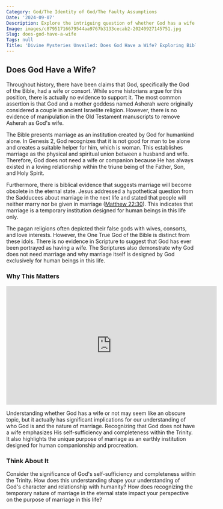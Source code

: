 ```yaml
---
Category: God/The Identity of God/The Faulty Assumptions
Date: '2024-09-07'
Description: Explore the intriguing question of whether God has a wife and delve into the various perspectives and beliefs surrounding this topic. Discover the mysteries and myths that have sparked curiosity throughout history.
Image: images/c87951716679544aa9767b3133cecab2-20240927145751.jpg
Slug: does-god-have-a-wife
Tags: null
Title: 'Divine Mysteries Unveiled: Does God Have a Wife? Exploring Biblical Truths'
---
```


## Does God Have a Wife?

Throughout history, there have been claims that God, specifically the God of the Bible, had a wife or consort. While some historians argue for this position, there is actually no evidence to support it. The most common assertion is that God and a mother goddess named Asherah were originally considered a couple in ancient Israelite religion. However, there is no evidence of manipulation in the Old Testament manuscripts to remove Asherah as God's wife.

The Bible presents marriage as an institution created by God for humankind alone. In Genesis 2, God recognizes that it is not good for man to be alone and creates a suitable helper for him, which is woman. This establishes marriage as the physical and spiritual union between a husband and wife. Therefore, God does not need a wife or companion because He has always existed in a loving relationship within the triune being of the Father, Son, and Holy Spirit.

Furthermore, there is biblical evidence that suggests marriage will become obsolete in the eternal state. Jesus addressed a hypothetical question from the Sadducees about marriage in the next life and stated that people will neither marry nor be given in marriage ([Matthew 22:30](https://www.bibleref.com/Matthew/22/Matthew-22-30.html)). This indicates that marriage is a temporary institution designed for human beings in this life only.

The pagan religions often depicted their false gods with wives, consorts, and love interests. However, the One True God of the Bible is distinct from these idols. There is no evidence in Scripture to suggest that God has ever been portrayed as having a wife. The Scriptures also demonstrate why God does not need marriage and why marriage itself is designed by God exclusively for human beings in this life.

### Why This Matters


<iframe width="560" height="315" src="https://www.youtube.com/embed/5sw-NFvueK8" frameborder="0" allow="autoplay; encrypted-media" allowfullscreen></iframe>


Understanding whether God has a wife or not may seem like an obscure topic, but it actually has significant implications for our understanding of who God is and the nature of marriage. Recognizing that God does not have a wife emphasizes His self-sufficiency and completeness within the Trinity. It also highlights the unique purpose of marriage as an earthly institution designed for human companionship and procreation.

### Think About It

Consider the significance of God's self-sufficiency and completeness within the Trinity. How does this understanding shape your understanding of God's character and relationship with humanity? How does recognizing the temporary nature of marriage in the eternal state impact your perspective on the purpose of marriage in this life?